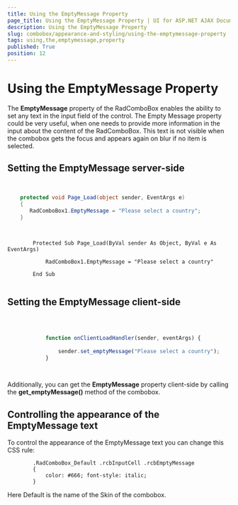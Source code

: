 ```yaml
---
title: Using the EmptyMessage Property
page_title: Using the EmptyMessage Property | UI for ASP.NET AJAX Documentation
description: Using the EmptyMessage Property
slug: combobox/appearance-and-styling/using-the-emptymessage-property
tags: using,the,emptymessage,property
published: True
position: 12
---
```


# Using the EmptyMessage Property



The __EmptyMessage__ property of the RadComboBox enables the ability to set any text in the input field of the control. The Empty Message property could be very useful, when one needs to provide more information in the input about the content of the RadComboBox.	This text is not visible when the combobox gets the focus and appears again on blur if no item is selected.



## Setting the EmptyMessage server-side



````C#
	     
	
	protected void Page_Load(object sender, EventArgs e)
	{
	   RadComboBox1.EmptyMessage = "Please select a country";
	}
				
````
````VB.NET
	     
	    Protected Sub Page_Load(ByVal sender As Object, ByVal e As EventArgs)
	
	        RadComboBox1.EmptyMessage = "Please select a country"
	
	    End Sub
	
````


## Setting the EmptyMessage client-side

````JavaScript
	
	
	
	        function onClientLoadHandler(sender, eventArgs) {
	
	            sender.set_emptyMessage("Please select a country");
	        }
	
	
````



Additionally, you can get the __EmptyMessage__ property client-side by calling the __get_emptyMessage()__ method of the combobox.

## Controlling the appearance of the EmptyMessage text

To control the appearance of the EmptyMessage text you can change this CSS rule:

````ASPNET
	    .RadComboBox_Default .rcbInputCell .rcbEmptyMessage 
	    { 
	        color: #666; font-style: italic;
	    }
````



Here Default is the name of the Skin of the combobox.
